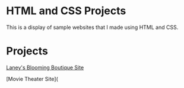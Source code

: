 # HTML and CSS Projects
This is a display of sample websites that I made using HTML and CSS.

# Projects
[Laney's Blooming Boutique Site](Basic_HTML_and_CSS/Plantshop%20Site/Plantshop%20Site/Plantshop%20Website%20Project.html)

[Movie Theater Site](
